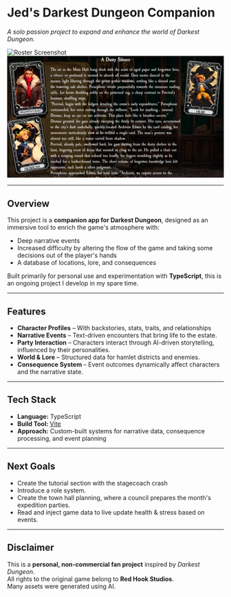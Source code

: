 # Jed's Darkest Dungeon Companion
*A solo passion project to expand and enhance the world of Darkest Dungeon.*

![Roster Screenshot](./screenshots/manorview.png)
![Narrative Event Screenshot](./screenshots/storyview.png)

---

## Overview
This project is a **companion app for Darkest Dungeon**, designed as an immersive tool to enrich the game's atmosphere with:
- Deep narrative events  
- Increased difficulty by altering the flow of the game and taking some decisions out of the player's hands
- A database of locations, lore, and consequences

Built primarily for personal use and experimentation with **TypeScript**, this is an ongoing project I develop in my spare time.

---

## Features
- **Character Profiles** – With backstories, stats, traits, and relationships  
- **Narrative Events** – Text-driven encounters that bring life to the estate.  
- **Party Interaction** – Characters interact through AI-driven storytelling, influenced by their personalities.  
- **World & Lore** – Structured data for hamlet districts and enemies.
- **Consequence System** – Event outcomes dynamically affect characters and the narrative state.

---

## Tech Stack
- **Language:** TypeScript  
- **Build Tool:** [Vite](https://vitejs.dev/) 
- **Approach:** Custom-built systems for narrative data, consequence processing, and event planning  

---

## Next Goals
- Create the tutorial section with the stagecoach crash
- Introduce a role system.
- Create the town hall planning, where a council prepares the month's expedition parties.
- Read and inject game data to live update health & stress based on events.

---

## Disclaimer
This is a **personal, non-commercial fan project** inspired by *Darkest Dungeon*.  
All rights to the original game belong to **Red Hook Studios**.  
Many assets were generated using AI.
